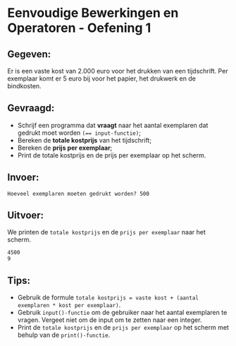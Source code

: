# Eenvoudige Bewerkingen en Operatoren - Oefening 1

## Gegeven:

Er is een vaste kost van 2.000 euro voor het drukken van een tijdschrift. Per exemplaar komt er 5 euro bij voor het papier, het drukwerk en de bindkosten.

## Gevraagd:

* Schrijf een programma dat **vraagt** naar het aantal exemplaren dat gedrukt moet worden `(== input-functie)`; 
* Bereken de **totale kostprijs** van het tijdschrift;
* Bereken de **prijs per exemplaar**;
* Print de totale kostprijs en de prijs per exemplaar op het scherm.

## Invoer: 
```
Hoeveel exemplaren moeten gedrukt worden? 500
```
## Uitvoer: 
We printen de `totale kostprijs` en de `prijs per exemplaar` naar het scherm.
```
4500
9
```

## Tips:
* Gebruik de formule `totale kostprijs = vaste kost + (aantal exemplaren * kost per exemplaar)`.
* Gebruik `input()-functie` om de gebruiker naar het aantal exemplaren te vragen. Vergeet niet om de input om te zetten naar een integer.
* Print de `totale kostprijs` en de `prijs per exemplaar` op het scherm met behulp van de `print()-functie`. 
